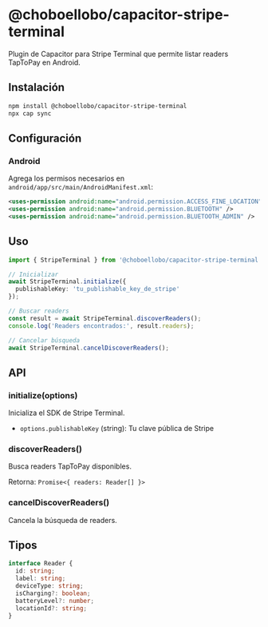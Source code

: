 # @choboellobo/capacitor-stripe-terminal

Plugin de Capacitor para Stripe Terminal que permite listar readers TapToPay en Android.

## Instalación

```bash
npm install @choboellobo/capacitor-stripe-terminal
npx cap sync
```

## Configuración

### Android

Agrega los permisos necesarios en `android/app/src/main/AndroidManifest.xml`:

```xml
<uses-permission android:name="android.permission.ACCESS_FINE_LOCATION" />
<uses-permission android:name="android.permission.BLUETOOTH" />
<uses-permission android:name="android.permission.BLUETOOTH_ADMIN" />
```

## Uso

```typescript
import { StripeTerminal } from '@choboellobo/capacitor-stripe-terminal';

// Inicializar
await StripeTerminal.initialize({
  publishableKey: 'tu_publishable_key_de_stripe'
});

// Buscar readers
const result = await StripeTerminal.discoverReaders();
console.log('Readers encontrados:', result.readers);

// Cancelar búsqueda
await StripeTerminal.cancelDiscoverReaders();
```

## API

### initialize(options)

Inicializa el SDK de Stripe Terminal.

- `options.publishableKey` (string): Tu clave pública de Stripe

### discoverReaders()

Busca readers TapToPay disponibles.

Retorna: `Promise<{ readers: Reader[] }>`

### cancelDiscoverReaders()

Cancela la búsqueda de readers.

## Tipos

```typescript
interface Reader {
  id: string;
  label: string;
  deviceType: string;
  isCharging?: boolean;
  batteryLevel?: number;
  locationId?: string;
}
```
